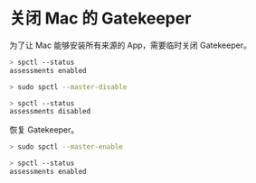 # 关闭 Mac 的 Gatekeeper

为了让 Mac 能够安装所有来源的 App，需要临时关闭 Gatekeeper。

```sh
> spctl --status
assessments enabled

> sudo spctl --master-disable

> spctl --status
assessments disabled
```

恢复 Gatekeeper。

```sh
> sudo spctl --master-enable

> spctl --status
assessments enabled
```
